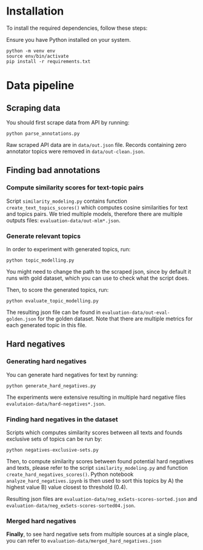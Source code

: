 

# Installation
To install the required dependencies, follow these steps:

Ensure you have Python installed on your system.
```shell
python -m venv env
source env/bin/activate
pip install -r requirements.txt
```

# Data pipeline
## Scraping data
You should first scrape data from API by running:
```shell
python parse_annotations.py
```

Raw scraped API data are in `data/out.json` file. Records containing zero annotator topics were removed in `data/out-clean.json`. 

## Finding bad annotations 
### Compute similarity scores for text-topic pairs

Script `similarity_modeling.py` contains function `create_text_topics_scores()` which computes cosine similarities for text and topics pairs. We tried multiple models, therefore there are multiple outputs files: `evaluation-data/out-mlm*.json`.


### Generate relevant topics
In order to experiment with generated topics, run:
```shell
python topic_modelling.py
```
You might need to change the path to the scraped json, since by default it runs with gold dataset, which you can use to check what the script does. 

Then, to score the generated topics, run:
```shell
python evaluate_topic_modelling.py
```
The resulting json file can be found in `evaluation-data/out-eval-golden.json` for the golden dataset. Note that there are multiple metrics for each generated topic in this file.

## Hard negatives
### Generating hard negatives

You can generate hard negatives for text by running:
```shell
python generate_hard_negatives.py
```

The experiments were extensive resulting in multiple hard negative files `evalutaion-data/hard-negatives*.json`.

### Finding hard negatives in the dataset
Scripts which computes similarity scores between all texts and founds exclusive sets of topics can be run by:
```shell
python negatives-exclusive-sets.py
```

Then, to compute similarity scores between found potential hard negatives and texts, please refer to the
script `similarity_modeling.py` and function `create_hard_negatives_scores()`. 
Python notebook `analyze_hard_negatives.ipynb` is then used to sort this topics by A) the highest value B) value closest to threshold (0.4). 

Resulting json files are `evaluation-data/neg_exSets-scores-sorted.json` and  `evaluation-data/neg_exSets-scores-sorted04.json`.

### Merged hard negatives
**Finally**, to see hard negative sets from multiple sources at a single place, you can refer to `evaluation-data/merged_hard_negatives.json` 
